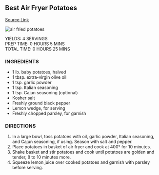 ## Best Air Fryer Potatoes

[Source Link](https://www.delish.com/cooking/recipe-ideas/a28414561/air-fryer-potatoes-recipe/)

![air fried potatoes](https://hips.hearstapps.com/hmg-prod.s3.amazonaws.com/images/delish-191907-air-fryer-potatoes-0144-landscape-pf-1565021592.png?crop=0.6668421052631579xw:1xh;center,top&resize=768:*)

YIELDS: 4 SERVINGS  
PREP TIME: 0 HOURS 5 MINS  
TOTAL TIME: 0 HOURS 25 MINS  

### INGREDIENTS  
- 1 lb. baby potatoes, halved
- 1 tbsp. extra-virgin olive oil
- 1 tsp. garlic powder
- 1 tsp. Italian seasoning
- 1 tsp. Cajun seasoning (optional)
- Kosher salt
- Freshly ground black pepper
- Lemon wedge, for serving 
- Freshly chopped parsley, for garnish
 
### DIRECTIONS
1. In a large bowl, toss potatoes with oil, garlic powder, Italian seasoning, and Cajun seasoning, if using. Season with salt and pepper. 
2. Place potatoes in basket of air fryer and cook at 400° for 10 minutes. 
3. Shake basket and stir potatoes and cook until potatoes are golden and tender, 8 to 10 minutes more. 
4. Squeeze lemon juice over cooked potatoes and garnish with parsley before serving. 
